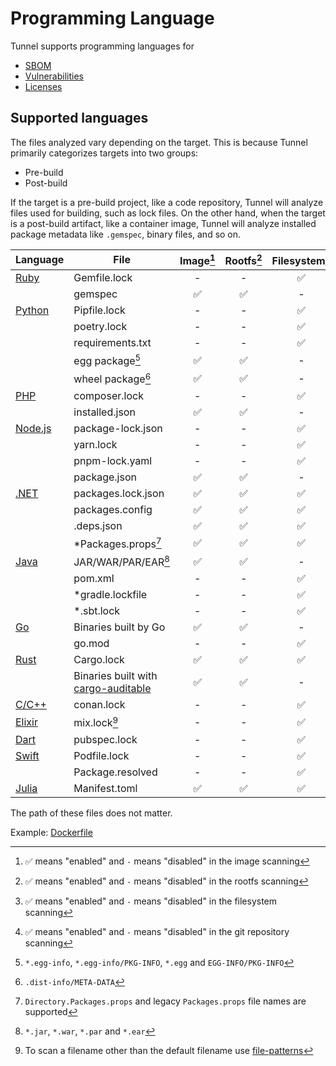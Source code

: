 # Programming Language

Tunnel supports programming languages for

- [SBOM][sbom]
- [Vulnerabilities][vuln]
- [Licenses][license]

## Supported languages

The files analyzed vary depending on the target.
This is because Tunnel primarily categorizes targets into two groups:

- Pre-build
- Post-build

If the target is a pre-build project, like a code repository, Tunnel will analyze files used for building, such as lock files.
On the other hand, when the target is a post-build artifact, like a container image, Tunnel will analyze installed package metadata like `.gemspec`, binary files, and so on.

| Language             | File                                                                                       | Image[^4] | Rootfs[^5] | Filesystem[^6] | Repository[^7] |
| -------------------- | ------------------------------------------------------------------------------------------ | :-------: | :--------: | :------------: | :------------: |
| [Ruby](ruby.md)      | Gemfile.lock                                                                               |     -     |     -      |       ✅       |       ✅       |
|                      | gemspec                                                                                    |    ✅     |     ✅     |       -        |       -        |
| [Python](python.md)  | Pipfile.lock                                                                               |     -     |     -      |       ✅       |       ✅       |
|                      | poetry.lock                                                                                |     -     |     -      |       ✅       |       ✅       |
|                      | requirements.txt                                                                           |     -     |     -      |       ✅       |       ✅       |
|                      | egg package[^1]                                                                            |    ✅     |     ✅     |       -        |       -        |
|                      | wheel package[^2]                                                                          |    ✅     |     ✅     |       -        |       -        |
| [PHP](php.md)        | composer.lock                                                                              |     -     |     -      |       ✅       |       ✅       |
|                      | installed.json                                                                             |    ✅     |     ✅     |       -        |       -        |
| [Node.js](nodejs.md) | package-lock.json                                                                          |     -     |     -      |       ✅       |       ✅       |
|                      | yarn.lock                                                                                  |     -     |     -      |       ✅       |       ✅       |
|                      | pnpm-lock.yaml                                                                             |     -     |     -      |       ✅       |       ✅       |
|                      | package.json                                                                               |    ✅     |     ✅     |       -        |       -        |
| [.NET](dotnet.md)    | packages.lock.json                                                                         |    ✅     |     ✅     |       ✅       |       ✅       |
|                      | packages.config                                                                            |    ✅     |     ✅     |       ✅       |       ✅       |
|                      | .deps.json                                                                                 |    ✅     |     ✅     |       ✅       |       ✅       |
|                      | \*Packages.props[^9]                                                                       |    ✅     |     ✅     |       ✅       |       ✅       |
| [Java](java.md)      | JAR/WAR/PAR/EAR[^3]                                                                        |    ✅     |     ✅     |       -        |       -        |
|                      | pom.xml                                                                                    |     -     |     -      |       ✅       |       ✅       |
|                      | \*gradle.lockfile                                                                          |     -     |     -      |       ✅       |       ✅       |
|                      | \*.sbt.lock                                                                                |     -     |     -      |       ✅       |       ✅       |
| [Go](golang.md)      | Binaries built by Go                                                                       |    ✅     |     ✅     |       -        |       -        |
|                      | go.mod                                                                                     |     -     |     -      |       ✅       |       ✅       |
| [Rust](rust.md)      | Cargo.lock                                                                                 |    ✅     |     ✅     |       ✅       |       ✅       |
|                      | Binaries built with [cargo-auditable](https://github.com/rust-secure-code/cargo-auditable) |    ✅     |     ✅     |       -        |       -        |
| [C/C++](c.md)        | conan.lock                                                                                 |     -     |     -      |       ✅       |       ✅       |
| [Elixir](elixir.md)  | mix.lock[^8]                                                                               |     -     |     -      |       ✅       |       ✅       |
| [Dart](dart.md)      | pubspec.lock                                                                               |     -     |     -      |       ✅       |       ✅       |
| [Swift](swift.md)    | Podfile.lock                                                                               |     -     |     -      |       ✅       |       ✅       |
|                      | Package.resolved                                                                           |     -     |     -      |       ✅       |       ✅       |
| [Julia](julia.md)    | Manifest.toml                                                                              |    ✅     |     ✅     |       ✅       |       ✅       |

The path of these files does not matter.

Example: [Dockerfile](https://github.com/aquasecurity/tunnel-ci-test/blob/main/Dockerfile)

[sbom]: ../../supply-chain/sbom.md
[vuln]: ../../scanner/vulnerability.md
[license]: ../../scanner/license.md

[^1]: `*.egg-info`, `*.egg-info/PKG-INFO`, `*.egg` and `EGG-INFO/PKG-INFO`
[^2]: `.dist-info/META-DATA`
[^3]: `*.jar`, `*.war`, `*.par` and `*.ear`
[^4]: ✅ means "enabled" and `-` means "disabled" in the image scanning
[^5]: ✅ means "enabled" and `-` means "disabled" in the rootfs scanning
[^6]: ✅ means "enabled" and `-` means "disabled" in the filesystem scanning
[^7]: ✅ means "enabled" and `-` means "disabled" in the git repository scanning
[^8]: To scan a filename other than the default filename use [file-patterns](../../configuration/skipping.md#file-patterns)
[^9]: `Directory.Packages.props` and legacy `Packages.props` file names are supported
